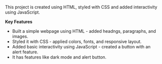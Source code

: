This project is created using HTML, styled with CSS and added interactivity using JavaScript.

**Key Features**

- Built a simple webpage using HTML - added headngs, paragraphs, and images.
- Styled it with CSS - applied colors, fonts, and responsive layout.
- Added basic interactivity using JavaScript - created a button with an alert feature.
- It has features like dark mode and alert button.
